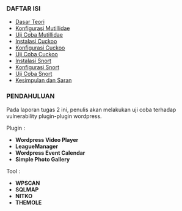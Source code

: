 ### DAFTAR ISI
- [Dasar Teori](dasar-teori.md)
- [Konfigurasi Mutillidae](konfigurasi-mutillidae.md)
- [Uji Coba Mutillidae](uji-coba-mutillidae.md)
- [Instalasi Cuckoo](instalasi-cuckoo.md)
- [Konfigurasi Cuckoo](konfigurasi-cuckoo.md)
- [Uji Coba Cuckoo](uji-coba-cuckoo.md)
- [Instalasi Snort](instalasi-snort.md)
- [Konfigurasi Snort](konfigurasi-snort.md)
- [Uji Coba Snort](uji-coba-snort.md)
- [Kesimpulan dan Saran](kesimpulan-dan-saran.md)

### PENDAHULUAN
Pada laporan tugas 2 ini, penulis akan melakukan uji coba terhadap vulnerability plugin-plugin wordpress.

Plugin :
- **Wordpress Video Player**
- **LeagueManager**
- **Wordpress Event Calendar**
- **Simple Photo Gallery**

Tool :
- **WPSCAN**
- **SQLMAP**
- **NITKO**
- **THEMOLE**